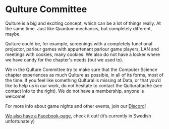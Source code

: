 # Qulture Committee

Qulture is a big and exciting concept, which can be a lot of things really. At the same time. Just like Quantum mechanics, but completely different, maybe.

Qulture could be, for example, screenings with a completely functional projector, parlour games with appurtenant parlour game players, LAN and meetings with cookies, many cookies. We also do not have a locker where we have candy for the chapter's needs (but we used to).

We in the Qulture Committee try to make sure that the Computer Science chapter experiences as much Qulture as possible, in all of its forms, most of the time. If you feel like something Qultural is missing at Data, or that you’d like to help us in our work, do not hesitate to contact the Qulturattaché (see contact info to the right). We do not have a membership, anyone is welcome!

For more info about game nights and other events, join our [Discord](https://discord.gg/4AhGFZg)!

[We also have a Facebook-page](https://www.facebook.com/Qulturnamnden/), check it out! (it’s currently in Swedish unfortunately)
